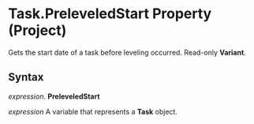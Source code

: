 
# Task.PreleveledStart Property (Project)

Gets the start date of a task before leveling occurred. Read-only  **Variant**.


## Syntax

 _expression_. **PreleveledStart**

 _expression_ A variable that represents a **Task** object.

